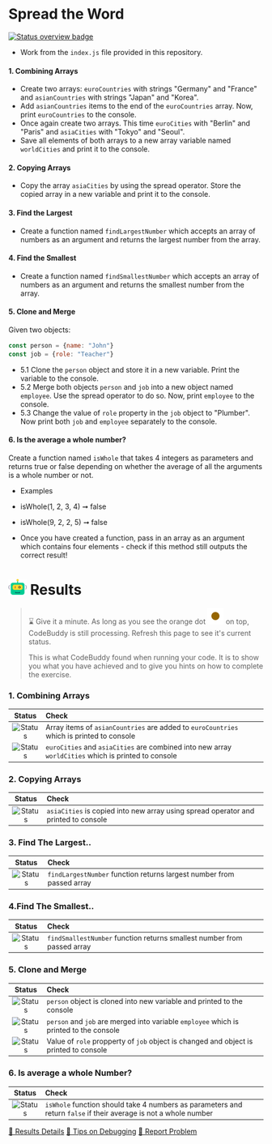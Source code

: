 # Spread the Word
[![Status overview badge](../../blob/badges/.github/badges/main/badge.svg)](#-results)


* Work from the `index.js` file provided in this repository.

#### 1. Combining Arrays 
* Create two arrays: `euroCountries` with strings "Germany" and "France" and `asianCountries` with strings "Japan" and "Korea".
* Add `asianCountries` items to the end of the `euroCountries` array. Now, print `euroCountries` to the console.
* Once again create two arrays. This time `euroCities` with "Berlin" and "Paris" and `asiaCities` with "Tokyo" and "Seoul". 
* Save all elements of both arrays to a new array variable named `worldCities` and print it to the console. 

#### 2. Copying Arrays
* Copy the array `asiaCities` by using the spread operator. Store the copied array in a new variable and print it to the console. 

#### 3. Find the Largest
* Create a function named `findLargestNumber` which accepts an array of numbers as an argument and returns the largest number from the array.

#### 4. Find the Smallest
* Create a function named `findSmallestNumber` which accepts an array of numbers as an argument and returns the smallest number from the array.

#### 5. Clone and Merge
Given two objects:
```javascript
const person = {name: "John"}
const job = {role: "Teacher"}
```
* 5.1 Clone the `person` object and store it in a new variable. Print the variable to the console.
* 5.2 Merge both objects `person` and `job` into a new object named `employee`. Use the spread operator to do so. Now, print `employee` to the console.
* 5.3 Change the value of `role` property in the `job` object to "Plumber". Now print both `job` and `employee` separately to the console.

#### 6.  Is the average a whole number?
Create a function named `isWhole` that takes 4 integers as parameters and returns true or false depending on whether the average of all the arguments is a whole number or not.
* Examples
* isWhole(1, 2, 3, 4) ➞ false
* isWhole(9, 2, 2, 5) ➞ false

* Once you have created a function, pass in an array as an argument which contains four elements - check if this method still outputs the correct result!

[//]: # (autograding info start)
# <img src="https://github.com/DCI-EdTech/autograding-setup/raw/main/assets/bot-large.svg" alt="" data-canonical-src="https://github.com/DCI-EdTech/autograding-setup/raw/main/assets/bot-large.svg" height="31" /> Results
> ⌛ Give it a minute. As long as you see the orange dot ![processing](https://raw.githubusercontent.com/DCI-EdTech/autograding-setup/main/assets/processing.svg) on top, CodeBuddy is still processing. Refresh this page to see it's current status.
>
> This is what CodeBuddy found when running your code. It is to show you what you have achieved and to give you hints on how to complete the exercise.


### 1. Combining Arrays

|                 Status                  | Check                                                                                    |
| :-------------------------------------: | :--------------------------------------------------------------------------------------- |
| ![Status](../../blob/badges/.github/badges/main/status0.svg) | Array items of `asianCountries` are added to `euroCountries` which is printed to console |
| ![Status](../../blob/badges/.github/badges/main/status1.svg) | `euroCities` and `asiaCities` are combined into new array `worldCities` which is printed to console |

### 2. Copying Arrays

|                 Status                  | Check                                                                                    |
| :-------------------------------------: | :--------------------------------------------------------------------------------------- |
| ![Status](../../blob/badges/.github/badges/main/status2.svg) | `asiaCities` is copied into new array using spread operator and printed to console |

### 3. Find The Largest..

|                 Status                  | Check                                                                                    |
| :-------------------------------------: | :--------------------------------------------------------------------------------------- |
| ![Status](../../blob/badges/.github/badges/main/status3.svg) | `findLargestNumber` function returns largest number from passed array |

### 4.Find The Smallest..

|                 Status                  | Check                                                                                    |
| :-------------------------------------: | :--------------------------------------------------------------------------------------- |
| ![Status](../../blob/badges/.github/badges/main/status4.svg) | `findSmallestNumber` function returns smallest number from passed array |

### 5. Clone and Merge

|                 Status                  | Check                                                                                    |
| :-------------------------------------: | :--------------------------------------------------------------------------------------- |
| ![Status](../../blob/badges/.github/badges/main/status5.svg) | `person` object is cloned into new variable and printed to the console |
| ![Status](../../blob/badges/.github/badges/main/status6.svg) | `person` and `job` are merged into variable `employee` which is printed to the console |
| ![Status](../../blob/badges/.github/badges/main/status7.svg) | Value of `role` propperty of `job` object is changed and object is printed to console |

### 6. Is average a whole Number?

|                 Status                  | Check                                                                                    |
| :-------------------------------------: | :--------------------------------------------------------------------------------------- |
| ![Status](../../blob/badges/.github/badges/main/status8.svg) | `isWhole` function should take 4 numbers as parameters and return `false` if their average is not a whole number |



[🔬 Results Details](../../actions)
[🐞 Tips on Debugging](https://github.com/DCI-EdTech/autograding-setup/wiki/How-to-work-with-CodeBuddy)
[📢 Report Problem](https://docs.google.com/forms/d/e/1FAIpQLSfS8wPh6bCMTLF2wmjiE5_UhPiOEnubEwwPLN_M8zTCjx5qbg/viewform?usp=pp_url&entry.652569746=PB-datastructure-spread)


[//]: # (autograding info end)